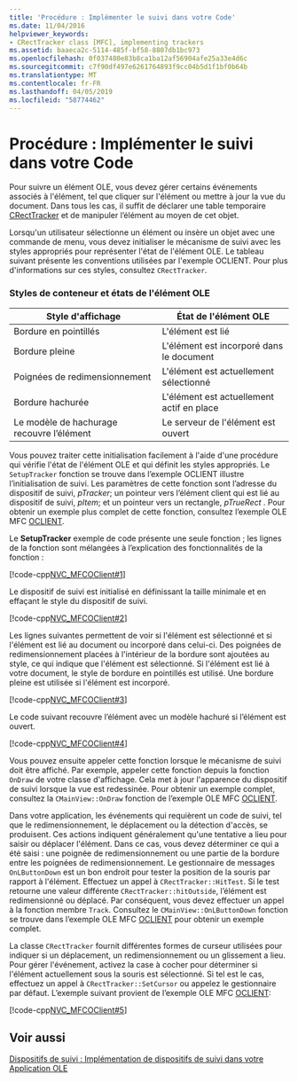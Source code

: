 ```yaml
---
title: 'Procédure : Implémenter le suivi dans votre Code'
ms.date: 11/04/2016
helpviewer_keywords:
- CRectTracker class [MFC], implementing trackers
ms.assetid: baaeca2c-5114-485f-bf58-8807db1bc973
ms.openlocfilehash: 0f037480e83b8ca1ba12af56904afe25a33e4d6c
ms.sourcegitcommit: c7f90df497e6261764893f9cc04b5d1f1bf0b64b
ms.translationtype: MT
ms.contentlocale: fr-FR
ms.lasthandoff: 04/05/2019
ms.locfileid: "58774462"
---
```

# <a name="how-to-implement-tracking-in-your-code"></a>Procédure : Implémenter le suivi dans votre Code

Pour suivre un élément OLE, vous devez gérer certains événements associés à l'élément, tel que cliquer sur l'élément ou mettre à jour la vue du document. Dans tous les cas, il suffit de déclarer une table temporaire [CRectTracker](../mfc/reference/crecttracker-class.md) et de manipuler l’élément au moyen de cet objet.

Lorsqu'un utilisateur sélectionne un élément ou insère un objet avec une commande de menu, vous devez initialiser le mécanisme de suivi avec les styles appropriés pour représenter l'état de l'élément OLE. Le tableau suivant présente les conventions utilisées par l'exemple OCLIENT. Pour plus d'informations sur ces styles, consultez `CRectTracker`.

### <a name="container-styles-and-states-of-the-ole-item"></a>Styles de conteneur et états de l'élément OLE

|Style d'affichage|État de l'élément OLE|
|---------------------|-----------------------|
|Bordure en pointillés|L'élément est lié|
|Bordure pleine|L'élément est incorporé dans le document|
|Poignées de redimensionnement|L'élément est actuellement sélectionné|
|Bordure hachurée|L'élément est actuellement actif en place|
|Le modèle de hachurage recouvre l’élément|Le serveur de l'élément est ouvert|

Vous pouvez traiter cette initialisation facilement à l'aide d'une procédure qui vérifie l'état de l'élément OLE et qui définit les styles appropriés. Le `SetupTracker` fonction se trouve dans l’exemple OCLIENT illustre l’initialisation de suivi. Les paramètres de cette fonction sont l’adresse du dispositif de suivi, *pTracker*; un pointeur vers l’élément client qui est lié au dispositif de suivi, *pItem*; et un pointeur vers un rectangle, *pTrueRect* . Pour obtenir un exemple plus complet de cette fonction, consultez l’exemple OLE MFC [OCLIENT](../overview/visual-cpp-samples.md).

Le **SetupTracker** exemple de code présente une seule fonction ; les lignes de la fonction sont mélangées à l’explication des fonctionnalités de la fonction :

[!code-cpp[NVC_MFCOClient#1](../mfc/codesnippet/cpp/how-to-implement-tracking-in-your-code_1.cpp)]

Le dispositif de suivi est initialisé en définissant la taille minimale et en effaçant le style du dispositif de suivi.

[!code-cpp[NVC_MFCOClient#2](../mfc/codesnippet/cpp/how-to-implement-tracking-in-your-code_2.cpp)]

Les lignes suivantes permettent de voir si l'élément est sélectionné et si l'élément est lié au document ou incorporé dans celui-ci. Des poignées de redimensionnement placées à l'intérieur de la bordure sont ajoutées au style, ce qui indique que l'élément est sélectionné. Si l'élément est lié à votre document, le style de bordure en pointillés est utilisé. Une bordure pleine est utilisée si l'élément est incorporé.

[!code-cpp[NVC_MFCOClient#3](../mfc/codesnippet/cpp/how-to-implement-tracking-in-your-code_3.cpp)]

Le code suivant recouvre l’élément avec un modèle hachuré si l’élément est ouvert.

[!code-cpp[NVC_MFCOClient#4](../mfc/codesnippet/cpp/how-to-implement-tracking-in-your-code_4.cpp)]

Vous pouvez ensuite appeler cette fonction lorsque le mécanisme de suivi doit être affiché. Par exemple, appeler cette fonction depuis la fonction `OnDraw` de votre classe d'affichage. Cela met à jour l'apparence du dispositif de suivi lorsque la vue est redessinée. Pour obtenir un exemple complet, consultez la `CMainView::OnDraw` fonction de l’exemple OLE MFC [OCLIENT](../overview/visual-cpp-samples.md).

Dans votre application, les événements qui requièrent un code de suivi, tel que le redimensionnement, le déplacement ou la détection d'accès, se produisent. Ces actions indiquent généralement qu'une tentative a lieu pour saisir ou déplacer l'élément. Dans ce cas, vous devez déterminer ce qui a été saisi : une poignée de redimensionnement ou une partie de la bordure entre les poignées de redimensionnement. Le gestionnaire de messages `OnLButtonDown` est un bon endroit pour tester la position de la souris par rapport à l'élément. Effectuez un appel à `CRectTracker::HitTest`. Si le test retourne une valeur différente `CRectTracker::hitOutside`, l’élément est redimensionné ou déplacé. Par conséquent, vous devez effectuer un appel à la fonction membre `Track`. Consultez le `CMainView::OnLButtonDown` fonction se trouve dans l’exemple OLE MFC [OCLIENT](../overview/visual-cpp-samples.md) pour obtenir un exemple complet.

La classe `CRectTracker` fournit différentes formes de curseur utilisées pour indiquer si un déplacement, un redimensionnement ou un glissement a lieu. Pour gérer l'événement, activez la case à cocher pour déterminer si l'élément actuellement sous la souris est sélectionné. Si tel est le cas, effectuez un appel à `CRectTracker::SetCursor` ou appelez le gestionnaire par défaut. L’exemple suivant provient de l’exemple OLE MFC [OCLIENT](../overview/visual-cpp-samples.md):

[!code-cpp[NVC_MFCOClient#5](../mfc/codesnippet/cpp/how-to-implement-tracking-in-your-code_5.cpp)]

## <a name="see-also"></a>Voir aussi

[Dispositifs de suivi : Implémentation de dispositifs de suivi dans votre Application OLE](../mfc/trackers-implementing-trackers-in-your-ole-application.md)
